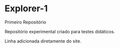 # Explorer-1
 Primeiro Repositório 

Repositório experimental criado para testes didáticos.

Linha adicionada diretamente do site. 
